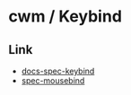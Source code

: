 
# cwm / Keybind




## Link

* [docs-spec-keybind](../../docs/spec/Keybind.md)
* [spec-mousebind](spec-mousebind.md)



